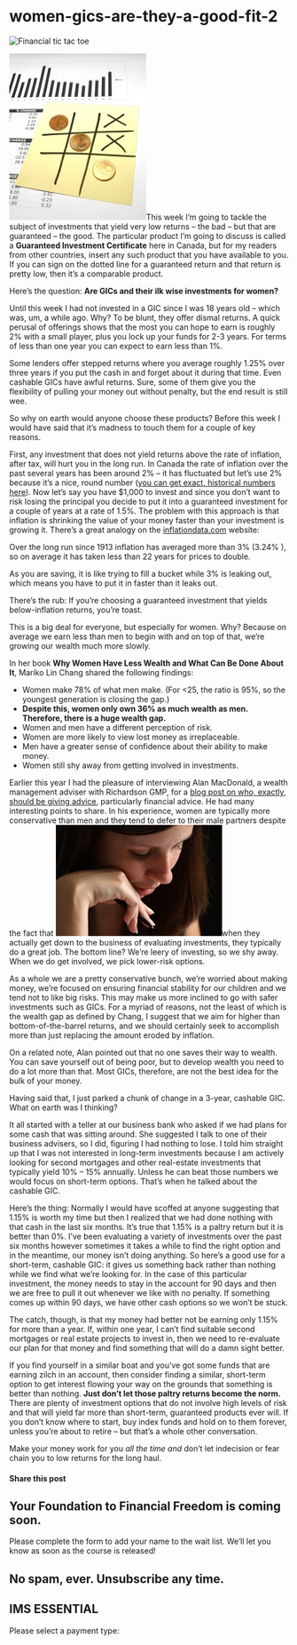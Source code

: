# women-gics-are-they-a-good-fit-2
![Financial tic tac toe](https://yourfinanciallaunchpad.com/wp-content/uploads/elementor/thumbs/Financial-tic-tac-toe-qdc6crp5rpm0nhkoedao3cjvtinp6cfqlffsh68byg.jpg "Financial tic tac toe")

[![Financial tic tac toe](attachments/Financial-tic-tac-toe-247x300.jpg)](http://yflmainprod.wpengine.com/wp-content/uploads/2015/06/Financial-tic-tac-toe.jpg)This week I’m going to tackle the subject of investments that yield very low returns – the bad – but that are guaranteed – the good. The particular product I’m going to discuss is called a **Guaranteed Investment Certificate** here in Canada, but for my readers from other countries, insert any such product that you have available to you. If you can sign on the dotted line for a guaranteed return and that return is pretty low, then it’s a comparable product.

Here’s the question: **Are GICs and their ilk wise investments for women?**

Until this week I had not invested in a GIC since I was 18 years old – which was, um, a while ago. Why? To be blunt, they offer dismal returns. A quick perusal of offerings shows that the most you can hope to earn is roughly 2% with a small player, plus you lock up your funds for 2-3 years. For terms of less than one year you can expect to earn less than 1%.

Some lenders offer stepped returns where you average roughly 1.25% over three years if you put the cash in and forget about it during that time. Even cashable GICs have awful returns. Sure, some of them give you the flexibility of pulling your money out without penalty, but the end result is still wee.

So why on earth would anyone choose these products? Before this week I would have said that it’s madness to touch them for a couple of key reasons.

First, any investment that does not yield returns above the rate of inflation, after tax, will hurt you in the long run. In Canada the rate of inflation over the past several years has been around 2% – it has fluctuated but let’s use 2% because it’s a nice, round number ([you can get exact, historical numbers here](http://www.bankofcanada.ca/rates/indicators/capacity-and-inflation-pressures/inflation/historical-data/)). Now let’s say you have $1,000 to invest and since you don’t want to risk losing the principal you decide to put it into a guaranteed investment for a couple of years at a rate of 1.5%. The problem with this approach is that inflation is shrinking the value of your money faster than your investment is growing it. There’s a great analogy on the [inflationdata.com](http://inflationdata.com/articles/2013/02/05/impact-inflation-savings/) website:

Over the long run since 1913 inflation has averaged more than 3% (3.24% ), so on average it has taken less than 22 years for prices to double.

As you are saving, it is like trying to fill a bucket while 3% is leaking out, which means you have to put it in faster than it leaks out.

There’s the rub: If you’re choosing a guaranteed investment that yields below-inflation returns, you’re toast.

This is a big deal for everyone, but especially for women. Why? Because on average we earn less than men to begin with and on top of that, we’re growing our wealth much more slowly.

In her book **Why Women Have Less Wealth and What Can Be Done About It**, Mariko Lin Chang shared the following findings:

- Women make 78% of what men make. (For <25, the ratio is 95%, so the youngest generation is closing the gap.)
- **Despite this, women only own 36% as much wealth as men. Therefore, there is a huge wealth gap.**
- Women and men have a different perception of risk.
- Women are more likely to view lost money as irreplaceable.
- Men have a greater sense of confidence about their ability to make money.
- Women still shy away from getting involved in investments.

Earlier this year I had the pleasure of interviewing Alan MacDonald, a wealth management adviser with Richardson GMP, for a [blog post on who, exactly, should be giving advice](https://yflmainprod.wpengine.com/2015/03/from-whom-should-you-take-advice/), particularly financial advice. He had many interesting points to share. In his experience, women are typically more conservative than men and they tend to defer to their male partners despite the fact that [![Woman studying](attachments/Woman-studying-300x200.jpg)](http://yflmainprod.wpengine.com/wp-content/uploads/2015/06/Woman-studying.jpg)when they actually get down to the business of evaluating investments, they typically do a great job. The bottom line? We’re leery of investing, so we shy away. When we do get involved, we pick lower-risk options.

As a whole we are a pretty conservative bunch, we’re worried about making money, we’re focused on ensuring financial stability for our children and we tend not to like big risks. This may make us more inclined to go with safer investments such as GICs. For a myriad of reasons, not the least of which is the wealth gap as defined by Chang, I suggest that we aim for higher than bottom-of-the-barrel returns, and we should certainly seek to accomplish more than just replacing the amount eroded by inflation.

On a related note, Alan pointed out that no one saves their way to wealth. You can save yourself out of being poor, but to develop wealth you need to do a lot more than that. Most GICs, therefore, are not the best idea for the bulk of your money.

Having said that, I just parked a chunk of change in a 3-year, cashable GIC. What on earth was I thinking?

It all started with a teller at our business bank who asked if we had plans for some cash that was sitting around. She suggested I talk to one of their business advisers, so I did, figuring I had nothing to lose. I told him straight up that I was not interested in long-term investments because I am actively looking for second mortgages and other real-estate investments that typically yield 10% – 15% annually. Unless he can beat those numbers we would focus on short-term options. That’s when he talked about the cashable GIC.

Here’s the thing: Normally I would have scoffed at anyone suggesting that 1.15% is worth my time but then I realized that we had done nothing with that cash in the last six months. It’s true that 1.15% is a paltry return but it is better than 0%. I’ve been evaluating a variety of investments over the past six months however sometimes it takes a while to find the right option and in the meantime, our money isn’t doing anything. So here’s a good use for a short-term, cashable GIC: it gives us something back rather than nothing while we find what we’re looking for. In the case of this particular investment, the money needs to stay in the account for 90 days and then we are free to pull it out whenever we like with no penalty. If something comes up within 90 days, we have other cash options so we won’t be stuck.

The catch, though, is that my money had better not be earning only 1.15% for more than a year. If, within one year, I can’t find suitable second mortgages or real estate projects to invest in, then we need to re-evaluate our plan for that money and find something that will do a damn sight better.

If you find yourself in a similar boat and you’ve got some funds that are earning zilch in an account, then consider finding a similar, short-term option to get interest flowing your way on the grounds that something is better than nothing. **Just don’t let those paltry returns become the norm.** There are plenty of investment options that do not involve high levels of risk and that will yield far more than short-term, guaranteed products ever will. If you don’t know where to start, buy index funds and hold on to them forever, unless you’re about to retire – but that’s a whole other conversation.

Make your money work for you *all the time and* don’t let indecision or fear chain you to low returns for the long haul.

#### Share this post

## Your Foundation to Financial Freedom is coming soon.

Please complete the form to add your name to the wait list. We’ll let you know as soon as the course is released!

## No spam, ever. Unsubscribe any time.

## IMS ESSENTIAL

Please select a payment type: